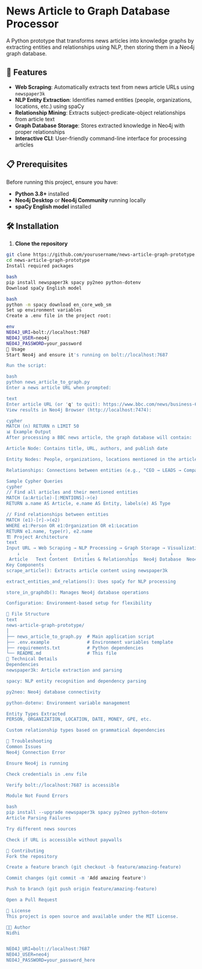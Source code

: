 # News Article to Graph Database Processor

A Python prototype that transforms news articles into knowledge graphs by extracting entities and relationships using NLP, then storing them in a Neo4j graph database.

## 🚀 Features

- **Web Scraping**: Automatically extracts text from news article URLs using `newspaper3k`
- **NLP Entity Extraction**: Identifies named entities (people, organizations, locations, etc.) using spaCy
- **Relationship Mining**: Extracts subject-predicate-object relationships from article text
- **Graph Database Storage**: Stores extracted knowledge in Neo4j with proper relationships
- **Interactive CLI**: User-friendly command-line interface for processing articles

## 📋 Prerequisites

Before running this project, ensure you have:

- **Python 3.8+** installed
- **Neo4j Desktop** or **Neo4j Community** running locally
- **spaCy English model** installed

## 🛠️ Installation

1. **Clone the repository**
```bash
git clone https://github.com/yourusername/news-article-graph-prototype.git
cd news-article-graph-prototype
Install required packages

bash
pip install newspaper3k spacy py2neo python-dotenv
Download spaCy English model

bash
python -m spacy download en_core_web_sm
Set up environment variables
Create a .env file in the project root:

env
NEO4J_URI=bolt://localhost:7687
NEO4J_USER=neo4j
NEO4J_PASSWORD=your_password
🎯 Usage
Start Neo4j and ensure it's running on bolt://localhost:7687

Run the script:

bash
python news_article_to_graph.py
Enter a news article URL when prompted:

text
Enter article URL (or 'q' to quit): https://www.bbc.com/news/business-68466735
View results in Neo4j Browser (http://localhost:7474):

cypher
MATCH (n) RETURN n LIMIT 50
📊 Example Output
After processing a BBC news article, the graph database will contain:

Article Node: Contains title, URL, authors, and publish date

Entity Nodes: People, organizations, locations mentioned in the article

Relationships: Connections between entities (e.g., "CEO → LEADS → Company")

Sample Cypher Queries
cypher
// Find all articles and their mentioned entities
MATCH (a:Article)-[:MENTIONS]->(e)
RETURN a.name AS Article, e.name AS Entity, labels(e) AS Type

// Find relationships between entities
MATCH (e1)-[r]->(e2)
WHERE e1:Person OR e1:Organization OR e1:Location
RETURN e1.name, type(r), e2.name
🏗️ Project Architecture
text
Input URL → Web Scraping → NLP Processing → Graph Storage → Visualization
    ↓           ↓             ↓               ↓              ↓
 Article   Text Content  Entities & Relationships  Neo4j Database  Neo4j Browser
Key Components
scrape_article(): Extracts article content using newspaper3k

extract_entities_and_relations(): Uses spaCy for NLP processing

store_in_graphdb(): Manages Neo4j database operations

Configuration: Environment-based setup for flexibility

📁 File Structure
text
news-article-graph-prototype/
│
├── news_article_to_graph.py  # Main application script
├── .env.example              # Environment variables template
├── requirements.txt          # Python dependencies
└── README.md                 # This file
🔧 Technical Details
Dependencies
newspaper3k: Article extraction and parsing

spacy: NLP entity recognition and dependency parsing

py2neo: Neo4j database connectivity

python-dotenv: Environment variable management

Entity Types Extracted
PERSON, ORGANIZATION, LOCATION, DATE, MONEY, GPE, etc.

Custom relationship types based on grammatical dependencies

🐛 Troubleshooting
Common Issues
Neo4j Connection Error

Ensure Neo4j is running

Check credentials in .env file

Verify bolt://localhost:7687 is accessible

Module Not Found Errors

bash
pip install --upgrade newspaper3k spacy py2neo python-dotenv
Article Parsing Failures

Try different news sources

Check if URL is accessible without paywalls

🤝 Contributing
Fork the repository

Create a feature branch (git checkout -b feature/amazing-feature)

Commit changes (git commit -m 'Add amazing feature')

Push to branch (git push origin feature/amazing-feature)

Open a Pull Request

📝 License
This project is open source and available under the MIT License.

👨‍💻 Author
Nidhi


NEO4J_URI=bolt://localhost:7687
NEO4J_USER=neo4j
NEO4J_PASSWORD=your_password_here
